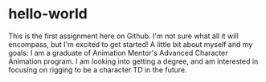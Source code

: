 # hello-world
This is the first assignment here on Github. I'm not sure what all it will encompass, but I'm excited to get started!
A little bit about myself and my goals: I am a graduate of Animation Mentor's Advanced Character Animation program. I am looking into getting a degree, and am interested in focusing on rigging to be a character TD in the future.
